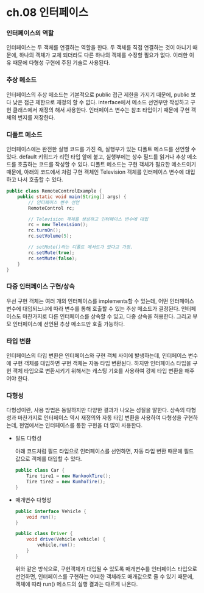 # ch.08 인터페이스

### 인터페이스의 역할

 인터페이스는 두 객체를 연결하는 역할을 한다. 두 객체를 직접 연결하는 것이 아니기 때문에, 하나의 객체가 교체 되더라도 다른 하나의 객체를 수정할 필요가 없다. 이러한 이유 때문에 다형성 구현에 주된 기술로 사용된다.

### 추상 메소드

 인터페이스의 추상 메소드는 기본적으로 public 접근 제한을 가지기 때문에, public 보다 낮은 접근 제한으로 재정의 할 수 없다. interface에서 메소드 선언부만 작성하고 구현 클래스에서 재정의 해서 사용한다. 인터페이스 변수는 참조 타입이기 때문에 구현 객체의 번지를 저장한다.

### 디폴트 메소드

 인터페이스에는 완전한 실행 코드를 가진 즉, 실행부가 있는 디폴트 메소드를 선언할 수 있다. default 키워드가 리턴 타입 앞에 붙고, 실행부에는 상수 필드를 읽거나 추상 메소드를 호출하는 코드를 작성할 수 있다. 디폴트 메소드는 구현 객체가 필요한 메소드이기 때문에, 아래의 코드에서 처럼 구현 객체인 Television 객체를 인터페이스 변수에 대입하고 나서 호출할 수 있다.

```java
public class RemoteControlExample {
	public static void main(String[] args) {
		// 인터페이스 변수 선언
		RemoteControl rc;

		// Television 객체를 생성하고 인터페이스 변수에 대입
		rc = new Television();
		rc.turnOn();
		rc.setVolume(5);

		// setMute()라는 디폴트 메서드가 있다고 가정.
		rc.setMute(true);
		rc.setMute(false);
	}
}
```

### 다중 인터페이스 구현/상속

 우선 구현 객체는 여러 개의 인터페이스를 implements할 수 있는데, 어떤 인터페이스 변수에 대입되느냐에 따라 변수를 통해 호출할 수 있는 추상 메소드가 결정된다. 인터페이스도 마찬가지로 다른 인터페이스를 상속할 수 있고, 다중 상속을 허용한다. 그리고 부모 인터페이스에 선언된 추상 메소드만 호출 가능하다.

### 타입 변환

 인터페이스의 타입 변환은 인터페이스와 구현 객체 사이에 발생하는데, 인터페이스 변수에 구현 객체를 대입하면 구현 객체는 자동 타입 변환된다. 하지만 인터페이스 타입을 구현 객체 타입으로 변환시키기 위해서는 캐스팅 기호를 사용하여 강제 타입 변환을 해주어야 한다.

### 다형성

 다형성이란, 사용 방법은 동일하지만 다양한 결과가 나오는 성질을 말한다. 상속의 다형성과 마찬가지로 인터페이스 역시 재정의와 자동 타입 변환을 사용하여 다형성을 구현하는데, 현업에서는 인터페이스를 통한 구현을 더 많이 사용한다.

- 필드 다형성
    
     아래 코드처럼 필드 타입으로 인터페이스를 선언하면, 자동 타입 변환 때문에 필드 값으로 객체를 대입할 수 있다.
    
    ```java
    public class Car {
    	Tire tire1 = new HankookTire();
    	Tire tire2 = new KumhoTire();
    }
    ```
    
- 매개변수 다형성
    
    ```java
    public interface Vehicle {
    	void run();
    }
    
    public class Driver {
    	void drive(Vehicle vehicle) {
    		vehicle,run();
    	}
    }
    ```
    
     위와 같은 방식으로, 구현객체가 대입될 수 있도록 매개변수를 인터페이스 타입으로 선언하면, 인터페이스를 구현하는 어떠한 객체라도 매개값으로 줄 수 있기 때문에, 객체에 따라 run() 메소드의 실행 결과는 다르게 나온다.